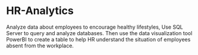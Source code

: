# HR-Analytics
Analyze data about employees to encourage healthy lifestyles, Use SQL Server to query and analyze databases. Then use the data visualization tool PowerBI to create a table to help HR understand the situation of employees absent from the workplace.
